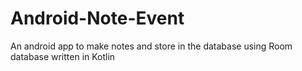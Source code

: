 # Android-Note-Event
An android app to make notes and store in the database using Room database written in Kotlin 
